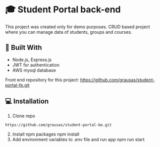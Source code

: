 # :mortar_board: Student Portal back-end

This project was created only for demo purposes. 
CRUD based project where you can manage data of students, groups and courses.

## :hammer: Built With

- Node.js, Express.js
- JWT for authentication
- AWS mysql database

Front end repository for this project: https://github.com/grausas/student-portal-fe.git

## :computer: Installation

1.  Clone repo
```
https://github.com/grausas/student-portal-be.git
```
2.  Install npm packages
    npm install
3.  Add environment variables to .env file and run app
    npm run start

